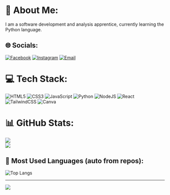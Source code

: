 # 💫 About Me:
I am a software development and analysis apprentice, currently learning the Python language.


## 🌐 Socials:
[![Facebook](https://img.shields.io/badge/Facebook-%231877F2.svg?logo=Facebook&logoColor=white)](https://facebook.com/VictorJavierNaverosJoven) 
[![Instagram](https://img.shields.io/badge/Instagram-%23E4405F.svg?logo=Instagram&logoColor=white)](https://instagram.com/Victor_Javier_Naveros_Joven) 
[![Email](https://img.shields.io/badge/Email-D14836?logo=gmail&logoColor=white)](mailto:victorjaviernaverosjoven6@gmail.com) 


# 💻 Tech Stack:
![HTML5](https://img.shields.io/badge/html5-%23E34F26.svg?style=for-the-badge&logo=html5&logoColor=white) 
![CSS3](https://img.shields.io/badge/css3-%231572B6.svg?style=for-the-badge&logo=css3&logoColor=white) 
![JavaScript](https://img.shields.io/badge/javascript-%23F7DF1E.svg?style=for-the-badge&logo=javascript&logoColor=black) 
![Python](https://img.shields.io/badge/python-%233776AB.svg?style=for-the-badge&logo=python&logoColor=white) 
![NodeJS](https://img.shields.io/badge/node.js-%23339933.svg?style=for-the-badge&logo=node.js&logoColor=white) 
![React](https://img.shields.io/badge/react-%2361DAFB.svg?style=for-the-badge&logo=react&logoColor=black) 
![TailwindCSS](https://img.shields.io/badge/tailwindcss-%2306B6D4.svg?style=for-the-badge&logo=tailwindcss&logoColor=white) 
![Canva](https://img.shields.io/badge/Canva-%2300C4CC.svg?style=for-the-badge&logo=Canva&logoColor=white)


# 📊 GitHub Stats:
![](https://github-readme-stats.vercel.app/api?username=VictorNaveros&theme=dark&hide_border=false&include_all_commits=false&count_private=false)<br/>
![](https://nirzak-streak-stats.vercel.app/?user=VictorNaveros&theme=dark&hide_border=false)<br/>

## 📂 Most Used Languages (auto from repos):
![Top Langs](https://github-readme-stats.vercel.app/api/top-langs/?username=VictorNaveros&layout=compact&theme=dark&hide_border=false&count_private=false)

---
[![](https://visitcount.itsvg.in/api?id=VictorNaveros&icon=0&color=0)](https://visitcount.itsvg.in)

<!-- Proudly created with GPRM ( https://gprm.itsvg.in ) -->
